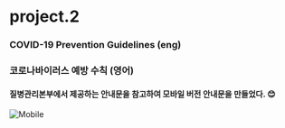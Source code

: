 # project.2
### COVID-19 Prevention Guidelines (eng)
### 코로나바이러스 예방 수칙 (영어)
#### 질병관리본부에서 제공하는 안내문을 참고하여 모바일 버전 안내문을 만들었다. 😊

![Mobile](https://user-images.githubusercontent.com/76121929/104890799-685ee680-59b3-11eb-82c4-a1ebd0efde7a.png)
